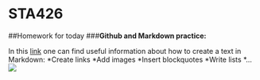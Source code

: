 # STA426
##Homework for today
###**Github and Markdown practice:**

In this [link](http://www.markdowntutorial.com/) one can find useful information about how to create a text in Markdown:
*Create links
*Add images
*Insert blockquotes
*Write lists
*...
![](http://lifehacker.com/5943320/what-is-markdown-and-why-is-it-better-for-my-to-do-lists-and-notes)
